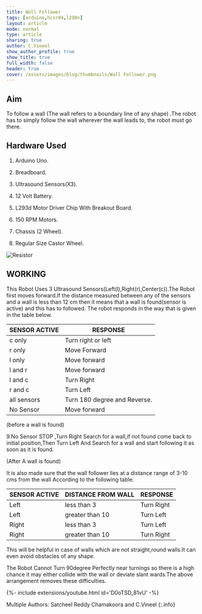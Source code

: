 ```yaml
---
title: Wall Follower 
tags: [arduino,hcsr04,l298n]
layout: article
mode: normal
type: article
sharing: true
author: C.Vineel
show_author_profile: true
show_title: true
full_width: false
header: true
cover: /assets/images/blog/thumbnails/Wall Follower.png
---
```

## Aim
To follow a wall (The wall refers to a boundary line of any shape) .The robot has to simply follow the wall wherever the wall leads to, the robot must go there.
<!--more-->


## Hardware Used

1. Arduino Uno.

2. Breadboard.

3. Ultrasound Sensors(X3).

4. 12 Volt Battery.

5. L293d Motor Driver Chip With Breakout Board.

6. 150 RPM Motors.

7. Chassis (2 Wheel).

8. Regular Size Castor Wheel.


<img src="{{site.baseurl}}/assets/images/blog/thumbnails/Wall Follower.png" alt="Resistor" width=auto height=auto>

## WORKING
This Robot Uses 3 Ultrasound Sensors(Left(l),Right(r),Center(c)).The Robot first moves forward.If the distance measured between any of the sensors and a wall is less than 12 cm then it means that a wall is found(sensor is active) and this has to followed. The robot responds in the way that is given in the table below.

SENSOR ACTIVE |                RESPONSE|
--------------|------------------------
c only     |              Turn right or left
r only     |              Move Forward
l only    |                Move forward
l and r     |             Move forward
l and c    |          Turn Right
r and c        |         Turn Left
all sensors   |      Turn 180 degree and Reverse.
No Sensor   |        Move forward

(before a wall is found)

9.No Sensor           STOP ,Turn Right Search for a wall,if not found come back to initial position,Then Turn Left And Search for a wall and start following it as soon as it is found.

(After A wall is found)

It is also made sure that the wall follower lies at a distance range of 3-10 cms from the wall According to the following table.

SENSOR ACTIVE |     DISTANCE FROM WALL |     RESPONSE
--------------|------------------------|--------------
Left           |                less than 3          |                      Turn Right
Left           |               greater than 10         |               Turn Left
Right          |              less than 3              |                  Turn Left
Right          |              greater than 10            |           Turn Right

This will be helpful in case of walls which are not straight,round walls.It can even avoid obstacles of any shape.

The Robot Cannot Turn 90degree Perfectly near turnings  so there is a high chance it may  either collide with the wall or deviate slant wards.The above arrangement removes these difficulties.

<div>{%- include extensions/youtube.html id='D0oTSD_81vU' -%}</div>


Multiple Authors: Satcheel Reddy Chamakoora and C.Vineel
{:.info}